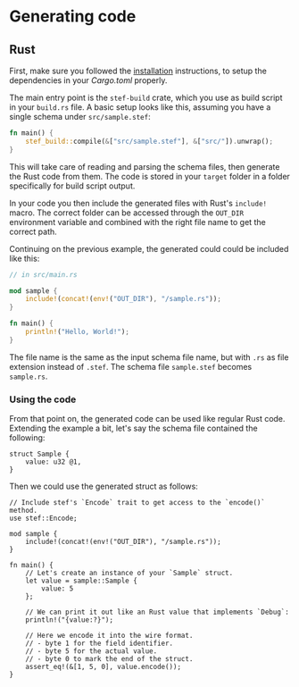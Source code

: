 # Generating code

<!-- toc -->

## Rust

First, make sure you followed the [installation](./installation.md#rust) instructions, to setup the dependencies in your _Cargo.toml_ properly.

The main entry point is the `stef-build` crate, which you use as build script in your `build.rs` file. A basic setup looks like this, assuming you have a single schema under `src/sample.stef`:

```rust
fn main() {
    stef_build::compile(&["src/sample.stef"], &["src/"]).unwrap();
}
```

This will take care of reading and parsing the schema files, then generate the Rust code from them. The code is stored in your `target` folder in a folder specifically for build script output.

In your code you then include the generated files with Rust's `include!` macro. The correct folder can be accessed through the `OUT_DIR` environment variable and combined with the right file name to get the correct path.

Continuing on the previous example, the generated could could be included like this:

```rust
// in src/main.rs

mod sample {
    include!(concat!(env!("OUT_DIR"), "/sample.rs"));
}

fn main() {
    println!("Hello, World!");
}
```

The file name is the same as the input schema file name, but with `.rs` as file extension instead of `.stef`. The schema file `sample.stef` becomes `sample.rs`.

### Using the code

From that point on, the generated code can be used like regular Rust code. Extending the example a bit, let's say the schema file contained the following:

```rust,ignore
struct Sample {
    value: u32 @1,
}
```

Then we could use the generated struct as follows:

```rust,ignore
// Include stef's `Encode` trait to get access to the `encode()` method.
use stef::Encode;

mod sample {
    include!(concat!(env!("OUT_DIR"), "/sample.rs"));
}

fn main() {
    // Let's create an instance of your `Sample` struct.
    let value = sample::Sample {
        value: 5
    };

    // We can print it out like an Rust value that implements `Debug`:
    println!("{value:?}");

    // Here we encode it into the wire format.
    // - byte 1 for the field identifier.
    // - byte 5 for the actual value.
    // - byte 0 to mark the end of the struct.
    assert_eq!(&[1, 5, 0], value.encode());
}
```
